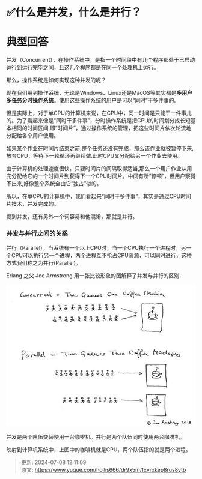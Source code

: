 # ✅什么是并发，什么是并行？

# 典型回答


并发（Concurrent），在操作系统中，是指一个时间段中有几个程序都处于已启动运行到运行完毕之间，且这几个程序都是在同一个处理机上运行。



那么，操作系统是如何实现这种并发的呢？



现在我们用到操作系统，无论是Windows、Linux还是MacOS等其实都是**多用户多任务分时操作系统**。使用这些操作系统的用户是可以“同时”干多件事的。



但是实际上，对于单CPU的计算机来说，在CPU中，同一时间是只能干一件事儿的。为了看起来像是“同时干多件事”，分时操作系统是把CPU的时间划分成长短基本相同的时间区间,即”时间片”，通过操作系统的管理，把这些时间片依次轮流地分配给各个用户使用。



如果某个作业在时间片结束之前,整个任务还没有完成，那么该作业就被暂停下来,放弃CPU，等待下一轮循环再继续做.此时CPU又分配给另一个作业去使用。



由于计算机的处理速度很快，只要时间片的间隔取得适当,那么一个用户作业从用完分配给它的一个时间片到获得下一个CPU时间片，中间有所”停顿”，但用户察觉不出来,好像整个系统全由它”独占”似的。



所以，在单CPU的计算机中，我们看起来“同时干多件事”，其实是通过CPU时间片技术，并发完成的。



提到并发，还有另外一个词容易和他混淆，那就是并行。



### 并发与并行之间的关系


并行（Parallel），当系统有一个以上CPU时，当一个CPU执行一个进程时，另一个CPU可以执行另一个进程，两个进程互不抢占CPU资源，可以同时进行，这种方式我们称之为并行(Parallel)。



Erlang 之父 Joe Armstrong 用一张比较形象的图解释了并发与并行的区别：



![1687693697924-e728f6d6-dcdc-4456-9bd7-f323666b6b4b.jpeg](./img/RJH_XrlZnCcy2pv0/1687693697924-e728f6d6-dcdc-4456-9bd7-f323666b6b4b-929147.jpeg)



并发是两个队伍交替使用一台咖啡机。并行是两个队伍同时使用两台咖啡机。



映射到计算机系统中，上图中的咖啡机就是CPU，两个队伍指的就是两个进程。



> 更新: 2024-07-08 12:11:09  
> 原文: <https://www.yuque.com/hollis666/dr9x5m/fxvrxkep8rus8ytb>